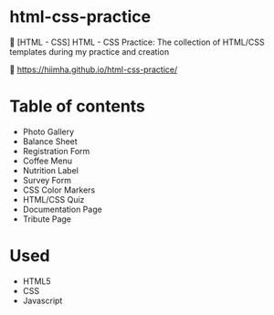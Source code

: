 # html-css-practice

🌸 [HTML - CSS] HTML - CSS Practice: The collection of HTML/CSS templates during my practice and creation

📌 https://hiimha.github.io/html-css-practice/

# Table of contents

- Photo Gallery
- Balance Sheet
- Registration Form
- Coffee Menu
- Nutrition Label
- Survey Form
- CSS Color Markers
- HTML/CSS Quiz
- Documentation Page
- Tribute Page

# Used

- HTML5
- CSS
- Javascript
